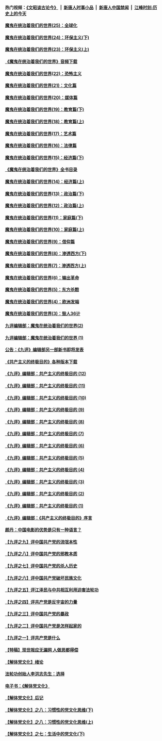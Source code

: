 #### 热门视频：[《文昭谈古论今》](https://github.com/gfw-breaker/wenzhao/blob/master/README.md?t=11010633) &nbsp;|&nbsp; [新唐人时事小品](https://github.com/gfw-breaker/ntdtv-comedy/blob/master/README.md?t=11010633) &nbsp;|&nbsp; [新唐人中国禁闻](https://github.com/gfw-breaker/ntdtv-news/blob/master/README.md?t=11010633) &nbsp;|&nbsp; [江峰时刻:历史上的今天](https://github.com/gfw-breaker/today-in-history/blob/master/README.md?t=11010633) 

#### [魔鬼在统治着我们的世界(25)：全球化](../pages/nsc422/n10788205.md?t=11010633) 

#### [魔鬼在统治着我们的世界(24)：环保主义(下)](../pages/nsc422/n10695307.md?t=11010633) 

#### [魔鬼在统治着我们的世界(23)：环保主义(上)](../pages/nsc422/n10688613.md?t=11010633) 

#### [《魔鬼在统治着我们的世界》音频下载](../pages/nsc422/n10635553.md?t=11010633) 

#### [魔鬼在统治着我们的世界(22)：恐怖主义](../pages/nsc422/n10614727.md?t=11010633) 

#### [魔鬼在统治着我们的世界(21)：文化篇](../pages/nsc422/n10597706.md?t=11010633) 

#### [魔鬼在统治着我们的世界(20)：媒体篇](../pages/nsc422/n10586579.md?t=11010633) 

#### [魔鬼在统治着我们的世界(19)：教育篇(下)](../pages/nsc422/n10564808.md?t=11010633) 

#### [魔鬼在统治着我们的世界(18)：教育篇(上)](../pages/nsc422/n10526970.md?t=11010633) 

#### [魔鬼在统治着我们的世界(17)：艺术篇](../pages/nsc422/n10499093.md?t=11010633) 

#### [魔鬼在统治着我们的世界(16)：法律篇](../pages/nsc422/n10485969.md?t=11010633) 

#### [魔鬼在统治着我们的世界(15)：经济篇(下)](../pages/nsc422/n10469975.md?t=11010633) 

#### [《魔鬼在统治着我们的世界》全书目录](../pages/nsc422/n10464261.md?t=11010633) 

#### [魔鬼在统治着我们的世界(14)：经济篇(上)](../pages/nsc422/n10457370.md?t=11010633) 

#### [魔鬼在统治着我们的世界(13)：政治篇(下)](../pages/nsc422/n10448270.md?t=11010633) 

#### [魔鬼在统治着我们的世界(12)：政治篇(上)](../pages/nsc422/n10444576.md?t=11010633) 

#### [魔鬼在统治着我们的世界(11)：家庭篇(下)](../pages/nsc422/n10440961.md?t=11010633) 

#### [魔鬼在统治着我们的世界(10)：家庭篇(上)](../pages/nsc422/n10435448.md?t=11010633) 

#### [魔鬼在统治着我们的世界(9)：信仰篇](../pages/nsc422/n10432159.md?t=11010633) 

#### [魔鬼在统治着我们的世界(8)：渗透西方(下)](../pages/nsc422/n10429603.md?t=11010633) 

#### [魔鬼在统治着我们的世界(7)：渗透西方(上)](../pages/nsc422/n10426013.md?t=11010633) 

#### [魔鬼在统治着我们的世界(6)：输出革命](../pages/nsc422/n10421536.md?t=11010633) 

#### [魔鬼在统治着我们的世界(5)：东方杀戮](../pages/nsc422/n10417707.md?t=11010633) 

#### [魔鬼在统治着我们的世界(4)：欧洲发端](../pages/nsc422/n10414890.md?t=11010633) 

#### [魔鬼在统治着我们的世界(3)：毁人36计](../pages/nsc422/n10411583.md?t=11010633) 

#### [九评编辑部：魔鬼在统治着我们的世界(2)](../pages/nsc422/n10410036.md?t=11010633) 

#### [九评编辑部：魔鬼在统治着我们的世界 (1)](../pages/nsc422/n10406825.md?t=11010633) 

#### [公告：《九评》编辑部另一部新书即将发表](../pages/nsc422/n10405104.md?t=11010633) 

#### [《共产主义的终极目的》各种版本下载](../pages/nsc422/n10022138.md?t=11010633) 

#### [《九评》编辑部：共产主义的终极目的 (12)](../pages/nsc422/n9933272.md?t=11010633) 

#### [《九评》编辑部：共产主义的终极目的 (11)](../pages/nsc422/n9924973.md?t=11010633) 

#### [《九评》编辑部：共产主义的终极目的 (10)](../pages/nsc422/n9920883.md?t=11010633) 

#### [《九评》编辑部：共产主义的终极目的 (9)](../pages/nsc422/n9916363.md?t=11010633) 

#### [《九评》编辑部：共产主义的终极目的 (8)](../pages/nsc422/n9912488.md?t=11010633) 

#### [《九评》编辑部：共产主义的终极目的 (7)](../pages/nsc422/n9901176.md?t=11010633) 

#### [《九评》编辑部：共产主义的终极目的 (6)](../pages/nsc422/n9899359.md?t=11010633) 

#### [《九评》编辑部：共产主义的终极目的 (5)](../pages/nsc422/n9893174.md?t=11010633) 

#### [《九评》编辑部：共产主义的终极目的 (4)](../pages/nsc422/n9891246.md?t=11010633) 

#### [《九评》编辑部：共产主义的终极目的 (3)](../pages/nsc422/n9879879.md?t=11010633) 

#### [《九评》编辑部：共产主义的终极目的 (2)](../pages/nsc422/n9876205.md?t=11010633) 

#### [《九评》编辑部：共产主义的终极目的 (1)](../pages/nsc422/n9865857.md?t=11010633) 

#### [《九评》编辑部：《共产主义的终极目的》序言](../pages/nsc422/n9862666.md?t=11010633) 

#### [颜丹：中国电影的优势是只有一种语言？](../pages/nsc422/n9583062.md?t=11010633) 

#### [【九评之九】评中国共产党的流氓本性](../pages/nsc422/n737542.md?t=11010633) 

#### [【九评之八】评中国共产党的邪教本质](../pages/nsc422/n735942.md?t=11010633) 

#### [【九评之七】评中国共产党的杀人历史](../pages/nsc422/n733806.md?t=11010633) 

#### [【九评之六】评中国共产党破坏民族文化](../pages/nsc422/n731667.md?t=11010633) 

#### [【九评之五】评江泽民与中共相互利用迫害法轮功](../pages/nsc422/n730058.md?t=11010633) 

#### [【九评之四】评共产党是反宇宙的力量](../pages/nsc422/n727814.md?t=11010633) 

#### [【九评之三】评中国共产党的暴政](../pages/nsc422/n725597.md?t=11010633) 

#### [【九评之二】评中国共产党是怎样起家的](../pages/nsc422/n723946.md?t=11010633) 

#### [【九评之一】评共产党是什么](../pages/nsc422/n722529.md?t=11010633) 

#### [【特稿】现世报应无漏网 人做恶都得偿](../pages/nsc422/n4215167.md?t=11010633) 

#### [【解体党文化】绪论](../pages/nsc422/n1449356.md?t=11010633) 

#### [法轮功创始人李洪志先生：选择](../pages/nsc422/n3580738.md?t=11010633) 

#### [电子书：《解体党文化》](../pages/nsc422/n1573484.md?t=11010633) 

#### [【解体党文化】后记](../pages/nsc422/n1531999.md?t=11010633) 

#### [【解体党文化】之八：习惯性的党文化思维(下)](../pages/nsc422/n1526477.md?t=11010633) 

#### [【解体党文化】之八：习惯性的党文化思维(上)](../pages/nsc422/n1520631.md?t=11010633) 

#### [【解体党文化】之七：生活中的党文化(下)](../pages/nsc422/n1513446.md?t=11010633) 

